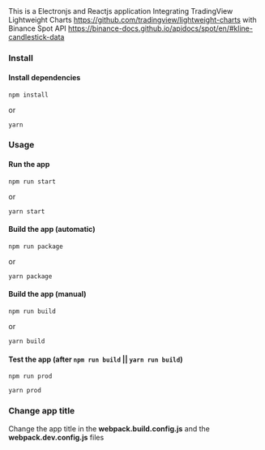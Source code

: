 ## 

This is a Electronjs and Reactjs application Integrating TradingView Lightweight Charts https://github.com/tradingview/lightweight-charts with Binance Spot API https://binance-docs.github.io/apidocs/spot/en/#kline-candlestick-data

### Install



#### Install dependencies

```
npm install
```

or

```
yarn
```

### Usage

#### Run the app

```
npm run start
```

or

```
yarn start
```

#### Build the app (automatic)

```
npm run package
```

or

```
yarn package
```

#### Build the app (manual)

```
npm run build
```

or

```
yarn build
```

#### Test the app (after `npm run build` || `yarn run build`)

```
npm run prod
```

```
yarn prod
```

### Change app title

Change the app title in the **webpack.build.config.js** and the **webpack.dev.config.js** files
